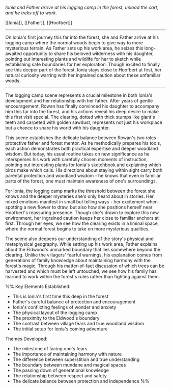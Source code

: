 *Ionia and Father arrive at his logging camp in the forest, unload the cart, and he treks off to work.*

[[Ionia]], [[Father]], [[Hoofbert]]

---

On Ionia's first journey this far into the forest, she and Father arrive at his logging camp where the normal woods begin to give way to more mysterious terrain. As Father sets up his work area, he seizes this long-awaited opportunity to share his beloved wilderness with his daughter, pointing out interesting plants and wildlife for her to sketch while establishing safe boundaries for her exploration. Though excited to finally see this deeper part of the forest, Ionia stays close to Hoofbert at first, her natural curiosity warring with her ingrained caution about these unfamiliar woods.

---

The logging camp scene represents a crucial milestone in both Ionia's development and her relationship with her father. After years of gentle encouragement, Rowan has finally convinced his daughter to accompany him this far into the forest, and his actions reveal his deep desire to make this first visit special. The clearing, dotted with thick stumps like giant's teeth and carpeted with golden sawdust, represents not just his workplace but a chance to share his world with his daughter.

This scene establishes the delicate balance between Rowan's two roles - protective father and forest mentor. As he methodically prepares his tools, each action demonstrates both practical expertise and deeper woodland wisdom. But today, his usual routine takes on new significance as he intersperses his work with carefully chosen moments of instruction, pointing out interesting plants for Ionia's sketchbook and explaining which birds make which calls. His directions about staying within sight carry both parental protection and woodland wisdom - he knows that even in familiar parts of the forest, one must maintain awareness of one's surroundings.

For Ionia, the logging camp marks the threshold between the forest she knows and the deeper mysteries she's only heard about in stories. Her mixed emotions manifest in small but telling ways - her excitement when spotting a new flower to draw, but also how she positions herself near Hoofbert's reassuring presence. Though she's drawn to explore this new environment, her ingrained caution keeps her close to familiar anchors at first. Through her eyes, we see how the clearing exists in a liminal space, where the normal forest begins to take on more mysterious qualities.

The scene also deepens our understanding of the story's physical and metaphysical geography. While setting up his work area, Father explains about the Eldwood's unmarked boundary that lies somewhere beyond the clearing. Unlike the villagers' fearful warnings, his explanation comes from generations of family knowledge about maintaining harmony with the forest's magic. Through his matter-of-fact discussion of which trees can be harvested and which must be left untouched, we see how his family has learned to work within the forest's rules rather than fighting against them.

%% Key Elements Established:
- This is Ionia's first time this deep in the forest
- Father's careful balance of protection and encouragement
- Ionia's conflicting feelings of wonder and anxiety
- The physical layout of the logging camp
- The proximity to the Eldwood's boundary
- The contrast between village fears and true woodland wisdom
- The initial setup for Ionia's coming adventure

Themes Developed:
- The milestone of facing one's fears
- The importance of maintaining harmony with nature
- The difference between superstition and true understanding
- The boundary between mundane and magical spaces
- The passing down of generational knowledge
- The relationship between respect and safety
- The delicate balance between protection and independence %%